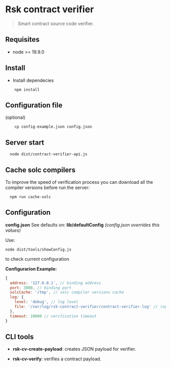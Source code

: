 # Rsk contract verifier

> Smart contract source code verifier.

## Requisites

- node >= 19.9.0

## Install

- Install dependecies

``` shell
    npm install
  ```

## Configuration file

(optional)

``` shell
    cp config-example.json config.json
  ```

## Server start

``` shell
  node dist/contract-verifier-api.js
```

## Cache solc compilers

To improve the speed of verification process you can download all the compiler versions
before run the server:

``` shell
  npm run cache-solc
```

## Configuration
  
  **config.json**
  See defaults on: **lib/defaultConfig**
  *(config.json overrides this values)*

  Use:
  
  ```shell
  node dist/tools/showConfig.js
  ```

  to check current configuration
  
**Configurarion Example:**

``` javascript
{
  address: '127.0.0.1', // binding address
  port: 3008, // binding port
  solcCache: '/tmp', // solc compiler versions cache
  log: {
    level: 'debug', // log level
    file: '/var/log/rsk-contract-verifier/contract-verifier.log' // (optional) log file
  },
  timeout: 10000 // verification timeout
}

  ```

## CLI tools

- **rsk-cv-create-payload**: creates JSON payload for verifier.

- **rsk-cv-verify**: verifies a contract payload.
